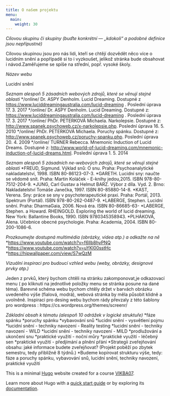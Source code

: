 ```yaml
---
title: O našem projektu 
menu:
  main:
    weight: 30
---
```

_Cílovou skupinu či skupiny (buďte konkrétní — „kdokoli“ a podobné definice jsou nepřípustné)_
<p>Cílovou skupinou jsou pro nás lidi, kteří se chtějí dozvědět něco více o lucidním snění a popřípadě si to i vyzkoušet, jelikož stránka bude obsahovat i návod.Zaměřujeme se spíše na střední, popř. vysoké školy.<p>
  
_Název webu_
<p>Lucidní snění<p>
  
_Seznam alespoň 5 zásadních webových zdrojů, které se věnují stejné oblasti_
*/online/ Dr. ASPY Denholm. Lucid Dreaming. Dostupné z https://www.luciddreamingaustralia.com/lucid-dreaming . Poslední úprava 17. 3. 2017
*/online/ Dr. ASPY Denholm. Lucid Dreaming. Dostupné z: https://www.luciddreamingaustralia.com/lucid-dreaming . Poslední úprava 17. 3. 2017
*/online/ PhDr. PETERKOVÁ Michaela. Narkolepsie. Dostupné z: http://www.spanek.psychoweb.cz/x-narkolepsie.php. Poslední úprava 16. 5. 2010
*/online/ PhDr. PETERKOVÁ Michaela. Poruchy spánku. Dostupné z: http://www.spanek.psychoweb.cz/poruchy-spanku.php. Poslední úprava 20. 4. 2009
*/online/ TURNER Rebecca. Mnemonic Induction of Lucid Dreams. Dostupné z: http://www.world-of-lucid-dreaming.com/mnemonic-induction-of-lucid-dreams.html. Poslední úprava 1. 5. 2014

_Seznam alespoň 5 zásadních ne-webových zdrojů, které se věnují stejné oblasti_
*FREUD, Sigmund. Výklad snů: O snu. Praha: Psychoanalytické nakladatelství, 1998. ISBN 80-86123-07-3.
*GARETH. Lucidní sny: naučte se vědomě snít. Praha: Martin Koláček - E-knihy jedou,2015. ISBN 978-80-7512-204-9.
*JUNG, Carl Gustav a Helmut BARZ. Výbor z díla. Vyd. 2. Brno: Nakladatelství Tomáše Janečka, 1997. ISBN 80-85880-14-8.
*KAST, Verena. Sny: práce se sny v psychoterapeutické praxi. Praha: Portál, 2013. Spektrum (Portál). ISBN 978-80-262-0487-9.
*LABERGE, Stephen. Lucidní snění. Praha: DharmaGaia, 2006. Nová éra. ISBN 80-86685-63-
*LABERGE, Stephen. a Howard. RHEINGOLD. Exploring the world of lucid dreaming. New York: Ballantine Books, 1990. ISBN 9780345358943.
*PLHÁKOVÁ, Alena. Učebnice obecné psychologie. Praha: Academia, 2004. ISBN 80-200-1086-6.

_Prozkoumejte dostupná multimédia (obrázky, videa atp.) a odkažte na ně_
*https://www.youtube.com/watch?v=f6llb8hyPNQ 
*https://www.youtube.com/watch?v=uYKl00sstHc
*https://hipwallpaper.com/view/S7wQzM

_Vizuální inspiraci pro budoucí vzhled webu (weby, obrázky, designové prvky atp.)_
<p>Jeden z prvků, který bychom chtěli na stránku zakomponovat,je odkazovací menu ( po kliknutí na jednotlivé položky menu se stránka posune na dané téma). Barevné schéma webu bychom chtěly držet v barvách obrázku uvedeného výše (fialová, modrá), webová stránka by měla působit klidně a uvolněně. Inspiraci pro desing webu bychom rády převzaly z této šablony pro wordpress : https://cs.wordpress.org/themes/screenr/<p>

_Základní obsah k tématu (alespoň 10 odrážek v logické struktuře)_
*fáze spánku
*poruchy spánku
*vybavování snů
*lucidní snění - vysvětlení pojmu
*lucidní snění - techniky navození - Reality testing
*lucidní snění - techniky navození - WILD
*lucidní snění - techniky navození - MILD
*prodlužování a ukončení snu
*praktické využití - noční můry
*praktické využití - léčebný sen
*praktické využití - předjímání a plnění přání
*Strategii zveřejňování obsahu: jaké informace budete zveřejňovat? (Projekt poběží po zbytek semestru, tedy přibližně 8 týdnů.)
*Budeme kopírovat strukturu výše, tedy: fáze a poruchy spánku,  vybavování snů, lucidní snění, techniky navození, praktické využití


This is a minimal [Hugo][] website created for a course [VIKBA07][].

Learn more about Hugo with a [quick start guide][qs] or by exploring its [documentation][hugoDocs].

[Hugo]: https://gohugo.io
[VIKBA07]: https://is.muni.cz/predmet/phil/VIKBA07
[hugoDocs]: https://gohugo.io/documentation/
[qs]: https://gohugo.io/getting-started/quick-start/
